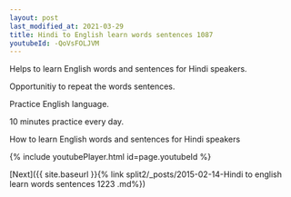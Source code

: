 ```yaml
---
layout: post
last_modified_at: 2021-03-29
title: Hindi to English learn words sentences 1087 
youtubeId: -QoVsFOLJVM
---
```

 
 
Helps to learn English words and sentences for Hindi speakers.

Opportunitiy to repeat the words sentences. 

Practice English language. 
 
10 minutes practice every day. 
 
How to learn English words and sentences for Hindi speakers 
 
{% include youtubePlayer.html id=page.youtubeId %}
 
 
[Next]({{ site.baseurl }}{% link  split2/_posts/2015-02-14-Hindi to english learn words sentences 1223 .md%})
 
